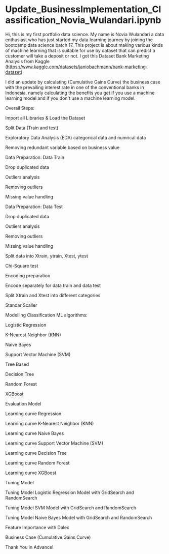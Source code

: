 # Update_BusinessImplementation_Classification_Novia_Wulandari.ipynb
Hi, this is my first portfolio data science. My name is Novia Wulandari a data enthusiast who has just started my data learning journey by joining the bootcamp data science batch 17. This project is about making various kinds of machine learning that is suitable for use by dataset that can predict a customer will take a deposit or not. I got this Dataset Bank Marketing Analysis from Kaggle (https://www.kaggle.com/datasets/janiobachmann/bank-marketing-dataset)

I did an update by calculating (Cumulative Gains Curve) the business case with the prevailing interest rate in one of the conventional banks in Indonesia, namely calculating the benefits you get if you use a machine learning model and if you don't use a machine learning model.

Overall Steps:

Import all Libraries & Load the Dataset

Split Data (Train and test)

Exploratory Data Analysis (EDA) categorical data and numrical data

Removing redundant variable based on business value

Data Preparation: Data Train

Drop duplicated data

Outliers analysis

Removing outliers

Missing value handling

Data Preparation: Data Test

Drop duplicated data

Outliers analysis

Removing outliers

Missing value handling

Split data into Xtrain, ytrain, Xtest, ytest

Chi-Square test

Encoding preparation

Encode separately for data train and data test

Split Xtrain and Xtest into different categories

Standar Scaller

Modelling Classification ML algorithms:

Logistic Regression

K-Nearest Neighbor (KNN)

Naive Bayes

Support Vector Machine (SVM)

Tree Based

Decision Tree

Random Forest

XGBoost

Evaluation Model

Learning curve Regression

Learning curve K-Nearest Neighbor (KNN)

Learning curve Naive Bayes

Learning curve Support Vector Machine (SVM)

Learning curve Decision Tree

Learning curve Random Forest

Learning curve XGBoost

Tuning Model

Tuning Model Logistic Regression Model with GridSearch and RandomSearch

Tuning Model SVM Model with GridSearch and RandomSearch

Tuning Model Naive Bayes Model with GridSearch and RandomSearch

Feature Importance with Dalex

Business Case (Cumulative Gains Curve)

Thank You in Advance!
